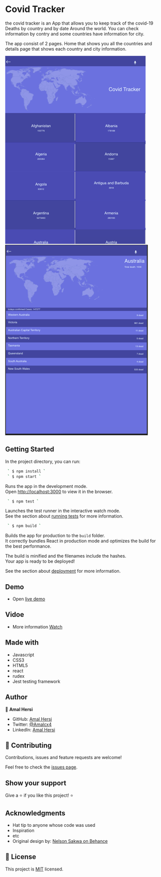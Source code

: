 # Covid Tracker

the covid tracker is an App that allows you to keep track of the covid-19 Deaths by country and by date Around the world. You can check information by contry and some countries have information for city.

The app consist of 2 pages. Home that shows you all the countries and details page that shows each country and city information.

<img src="Screenshot1.png">
<img src="Screenshot2.png">

## Getting Started

In the project directory, you can run:

```bash
 ` $ npm install `
 ` $ npm start `
```

Runs the app in the development mode.\
Open [http://localhost:3000](http://localhost:3000) to view it in the browser.


```bash
 ` $ npm test ` 
```

Launches the test runner in the interactive watch mode.\
See the section about [running tests](https://facebook.github.io/create-react-app/docs/running-tests) for more information.


```bash
 ` $ npm build ` 
```

Builds the app for production to the `build` folder.\
It correctly bundles React in production mode and optimizes the build for the best performance.

The build is minified and the filenames include the hashes.\
Your app is ready to be deployed!

See the section about [deployment](https://facebook.github.io/create-react-app/docs/deployment) for more information.

## Demo

- Open [live demo](https://nchorage-03766.herokuapp.com/) 

## Vidoe

- More information [Watch](https://www.loom.com/share/43bb8fbf942c4655b5d1b6fc776af746)

## Made with

- Javascript
- CSS3
- HTML5
- react
- rudex
- Jest testing framework

## Author


👤 **Amal Hersi**

- GitHub: [Amal Hersi](https://github.com/Amalcxc)
- Twitter: [@Amalcx4](https://twitter.com/home?lang=en)
- LinkedIn: [Amal Hersi](https://www.linkedin.com/in/amal-hersi-a29583205/)


## 🤝 Contributing

Contributions, issues and feature requests are welcome!

Feel free to check the [issues page](issues/).

## Show your support

Give a ⭐️ if you like this project! ⭐️

## Acknowledgments

- Hat tip to anyone whose code was used
- Inspiration
- etc
- Original design by: [Nelson Sakwa on Behance](https://www.behance.net/sakwadesignstudio)

## 📝 License

This project is [MIT](lic.url) licensed.
